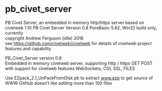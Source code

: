 # pb_civet_server
PB Civet Server, an embedded in memory http/https server based on civetweb 1.10
PB Civet Server Version 0.8 
PureBasic 5.62, Win32 build only, currently      
copyright Andrew Ferguson (idle) 2018  
see https://github.com/civetweb/civetweb for details of civetweb project
features and capability

PB_Civet_Server version 0.8  
Embedded in memory civetweb server, supporting http / https GET POST
with support for civetweb features WebSockets, CGI, SSL, FILES

Use EZpack_2.1_UnPackFromDisk.pb to extract www.ezp to get source of WWW 
GitHub doesn't like adding more than 100 files 















